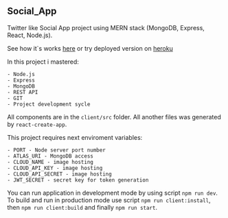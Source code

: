 ## Social_App
Twitter like Social App project using MERN stack (MongoDB, Express, React, Node.js).

See how it`s works [here](https://drive.google.com/file/d/1YK6CtKFlWZh_g9EYAWmDzbPsSXPNk-SZ/view?usp=sharing) or try deployed version on [heroku](https://mern-social-app-2342525.herokuapp.com/)

In this project i mastered:

    - Node.js
    - Express
    - MongoDB
    - REST API
    - GIT
    - Project development sycle

All components are in the `client/src` folder. All another files was generated by `react-create-app`. 

This project requires next enviroment variables:

    - PORT - Node server port number
    - ATLAS_URI - MongoDB access
    - CLOUD_NAME - image hosting
    - CLOUD_API_KEY - image hosting
    - CLOUD_API_SECRET - image hosting
    - JWT_SECRET - secret key for token generation

You can run application in development mode by using script `npm run dev`. To build and run in production mode use script `npm run client:install`, then `npm run client:build` and finally `npm run start`.
